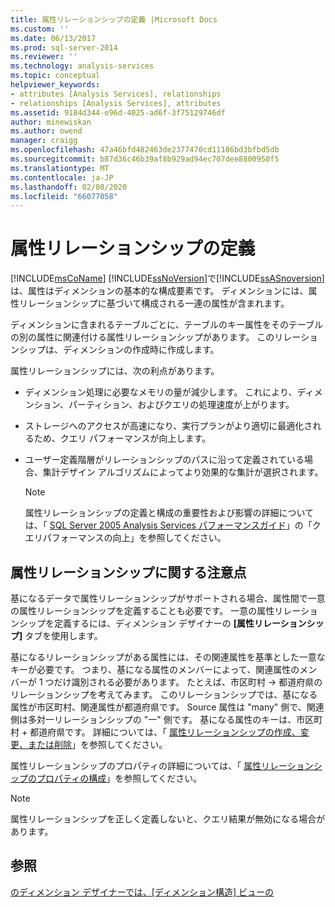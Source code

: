 ```yaml
---
title: 属性リレーションシップの定義 |Microsoft Docs
ms.custom: ''
ms.date: 06/13/2017
ms.prod: sql-server-2014
ms.reviewer: ''
ms.technology: analysis-services
ms.topic: conceptual
helpviewer_keywords:
- attributes [Analysis Services], relationships
- relationships [Analysis Services], attributes
ms.assetid: 9184d344-e96d-4025-ad6f-3f75129746df
author: minewiskan
ms.author: owend
manager: craigg
ms.openlocfilehash: 47a46bfd482463de2377470cd11186bd3bfbd5db
ms.sourcegitcommit: b87d36c46b39af8b929ad94ec707dee8800950f5
ms.translationtype: MT
ms.contentlocale: ja-JP
ms.lasthandoff: 02/08/2020
ms.locfileid: "66077058"
---
```

# <a name="define-attribute-relationships"></a>属性リレーションシップの定義
  [!INCLUDE[msCoName](../../includes/msconame-md.md)] [!INCLUDE[ssNoVersion](../../includes/ssnoversion-md.md)]で[!INCLUDE[ssASnoversion](../../includes/ssasnoversion-md.md)]は、属性はディメンションの基本的な構成要素です。 ディメンションには、属性リレーションシップに基づいて構成される一連の属性が含まれます。  
  
 ディメンションに含まれるテーブルごとに、テーブルのキー属性をそのテーブルの別の属性に関連付ける属性リレーションシップがあります。 このリレーションシップは、ディメンションの作成時に作成します。  
  
 属性リレーションシップには、次の利点があります。  
  
-   ディメンション処理に必要なメモリの量が減少します。 これにより、ディメンション、パーティション、およびクエリの処理速度が上がります。  
  
-   ストレージへのアクセスが高速になり、実行プランがより適切に最適化されるため、クエリ パフォーマンスが向上します。  
  
-   ユーザー定義階層がリレーションシップのパスに沿って定義されている場合、集計デザイン アルゴリズムによってより効果的な集計が選択されます。  
  
    > [!NOTE]  
    >  属性リレーションシップの定義と構成の重要性および影響の詳細については、「 [SQL Server 2005 Analysis Services パフォーマンスガイド](https://docsbay.net/Microsoft-SQL-Server-2005-Analysis-Services-Performance-Guide)」の「クエリパフォーマンスの向上」を参照してください。  
  
## <a name="attribute-relationship-considerations"></a>属性リレーションシップに関する注意点  
 基になるデータで属性リレーションシップがサポートされる場合、属性間で一意の属性リレーションシップを定義することも必要です。 一意の属性リレーションシップを定義するには、ディメンション デザイナーの **[属性リレーションシップ]** タブを使用します。  
  
 基になるリレーションシップがある属性には、その関連属性を基準とした一意なキーが必要です。 つまり、基になる属性のメンバーによって、関連属性のメンバーが 1 つだけ識別される必要があります。 たとえば、市区町村 -> 都道府県のリレーションシップを考えてみます。 このリレーションシップでは、基になる属性が市区町村、関連属性が都道府県です。 Source 属性は "many" 側で、関連側は多対一リレーションシップの "一" 側です。 基になる属性のキーは、市区町村 + 都道府県です。 詳細については、「 [属性リレーションシップの作成、変更、または削除](attribute-relationships-create-modify-or-delete-relationship.md)」を参照してください。  
  
 属性リレーションシップのプロパティの詳細については、「 [属性リレーションシップのプロパティの構成](attribute-relationships-configure-attribute-properties.md)」を参照してください。  
  
> [!NOTE]  
>  属性リレーションシップを正しく定義しないと、クエリ結果が無効になる場合があります。  
  
## <a name="see-also"></a>参照  
 [のディメンション デザイナーでは、[ディメンション構造] ビューの](../multidimensional-models-olap-logical-dimension-objects/attribute-relationships.md)  
  
  
